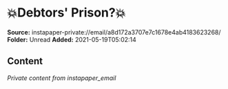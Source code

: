 # 💥Debtors' Prison?💥

**Source:** instapaper-private://email/a8d172a3707e7c1678e4ab4183623268/
**Folder:** Unread
**Added:** 2021-05-19T05:02:14




## Content
*Private content from instapaper_email*
